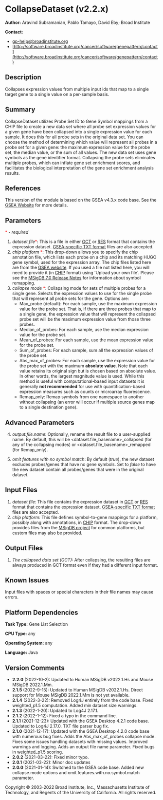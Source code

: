 # CollapseDataset (v2.2.x)

**Author:** Aravind Subramanian, Pablo Tamayo, David Eby; Broad
Institute

**Contact:**

- gp-help@broadinstitute.org
- [http://software.broadinstitute.org/cancer/software/genepattern/contact](http://software.broadinstitute.org/cancer/software/genepattern/contact)

## Description

Collapses expression values from multiple input ids that map to a single target gene to a single value on a per-sample basis.

## Summary

CollapseDataset utilizes Probe Set ID to Gene Symbol mappings from a CHIP file to create 
a new data set where all probe set expression values for a given gene have been collapsed 
into a single expression value for each sample. It does this for all probe sets in the 
original data set. You can choose the method of determining which value will represent all 
probes in a probe set for a given gene: the maximum expression value for the probe set, the 
median value, or the sum of all values. The new data set uses gene symbols as the gene 
identifier format. Collapsing the probe sets eliminates multiple probes, which can inflate 
gene set enrichment scores, and facilitates the biological interpretation of the gene set 
enrichment analysis results.

## References

This version of the module is based on the GSEA v4.3.x code base. See the 
[GSEA Website](https://www.gsea-msigdb.org/gsea/) for more details.

## Parameters 

<span style="color:red;">*</span> - *required*

1. *dataset file*<span style="color:red;">*</span>:  This is a file in either 
 [GCT](https://software.broadinstitute.org/cancer/software/gsea/wiki/index.php/Data_formats#GCT:_Gene_Cluster_Text_file_format_.28.2A.gct.29")
 or [RES](https://software.broadinstitute.org/cancer/software/gsea/wiki/index.php/Data_formats#RES:_ExpRESsion_.28with_P_and_A_calls.29_file_format_.28.2A.res.29)
 format that contains the expression dataset.
 [GSEA-specific TXT format](https://software.broadinstitute.org/cancer/software/gsea/wiki/index.php/Data_formats#TXT:_Text_file_format_for_expression_dataset_.28.2A.txt.29) files are also accepted.
2. *chip platform* <span style="color:red;">*</span>: This drop-down allows you to specify 
 the chip annotation file, which lists each probe on a chip and its matching HUGO gene symbol, 
 used for the expression array. The chip files listed here are from the 
 [GSEA website](https://www.gsea-msigdb.org/gsea/downloads.jsp). If you used a file not listed 
 here, you will need to provide it 
 (in [CHIP](https://software.broadinstitute.org/cancer/software/gsea/wiki/index.php/Data_formats#CHIP:_Chip_file_format_.28.2A.chip.29) format) 
 using 'Upload your own file'.  Please see the [MSigDB 7.0 Release Notes](http://software.broadinstitute.org/cancer/software/gsea/wiki/index.php/MSigDB_v7.0_Release_Notes)
 for information about symbol remapping.
3. *collapse mode* <span style="color:red;">*</span>: Collapsing mode for sets of multiple probes for a single gene. Selects the expression values to use for the single probe that will represent all probe sets for the gene. Options are:
   - Max_probe (default): For each sample, use the maximum expression value for the probe set. That is, if there are three probes that map to a single gene, the expression value that will represent the collapsed probe set will be the maximum expression value from those three probes.
   - Median_of_probes: For each sample, use the median expression value for the probe set.
   - Mean_of_probes: For each sample, use the mean expression value for the probe set.
   - Sum_of_probes: For each sample, sum all the expression values of the probe set.
   - Abs_max_of_probes: For each sample, use the expression value for the probe set with the maximum **absolute value**.  Note that each value retains its original sign but is chosen based on absolute value.
     In other words, the largest magnitude value is used.  While this method is useful with computational-based input datasets it is generally **not recommended** for use with quantification-based expression 
     measures such as counts or microarray fluorescence.
   - Remap_only: Remap symbols from one namespace to another without collapsing (an error will occur if multiple source genes map to a single destination gene).

## Advanced Parameters 

4. *output.file.name*:
 Optionally, rename the result file to a user-supplied name.  By default, this will be &lt;dataset.file_basename&gt;_collapsed (for any of the collapsing modes) or 
 &lt;dataset.file_basename&gt;_remapped (for Remap_only). 

5. *omit features with no symbol match*: 
 By default (*true*), the new dataset excludes probes/genes that have no gene symbols. Set to *false* 
 to have the new dataset contain all probes/genes that were in the original dataset.


## Input Files

1. *dataset file:*  This file contains the expression dataset in [GCT](https://software.broadinstitute.org/cancer/software/gsea/wiki/index.php/Data_formats#GCT:_Gene_Cluster_Text_file_format_.28.2A.gct.29") 
or [RES](https://software.broadinstitute.org/cancer/software/gsea/wiki/index.php/Data_formats#RES:_ExpRESsion_.28with_P_and_A_calls.29_file_format_.28.2A.res.29) format that contains the 
expression dataset.
[GSEA-specific TXT format](https://software.broadinstitute.org/cancer/software/gsea/wiki/index.php/Data_formats#TXT:_Text_file_format_for_expression_dataset_.28.2A.txt.29) files are also accepted.
2. *chip platform:* This file defines symbol-to-gene mappings for a platform, possibly along with annotations, in 
[CHIP](https://software.broadinstitute.org/cancer/software/gsea/wiki/index.php/Data_formats#CHIP:_Chip_file_format_.28.2A.chip.29) format.
The drop-down provides files from the [MSigDB project](https://www.gsea-msigdb.org) for common platforms, but custom files may also be provided.

## Output Files

1. *The collapsed data set (GCT):* After collapsing, the resulting files are always produced in GCT format even if they had a different input format. 

## Known Issues

Input files with spaces or special characters in their file names may cause errors.

## Platform Dependencies

**Task Type:**  Gene List Selection

**CPU Type:**  any

**Operating System:**  any

**Language:**  Java

## Version Comments

- **2.2.0** (2022-10-2): Updated to Human MSigDB v2022.1.Hs and Mouse MSigDB 2022.1.Mm.
- **2.1.5** (2022-9-15): Updated to Human MSigDB v2022.1.Hs. Direct support for Mouse MSigDB 2022.1.Mm is not yet available.
- **2.1.4** (2022-3-22): Removed Log4J entirely from the code base. Fixed weighted_p1.5 computation.  Added min dataset size warnings.
- **2.1.3** (2022-1-20): Updated to Log4J 2.17.1.
- **2.1.2** (2022-1-12): Fixed a typo in the command line.
- **2.1.1** (2021-12-23): Updated with the GSEA Desktop 4.2.1 code base. Updated to Log4J 2.17.0. TXT file parser bug fix.
- **2.1.0** (2021-12-17): Updated with the GSEA Desktop 4.2.0 code base with numerous bug fixes. Adds the Abs_max_of_probes collapse mode. Fixes some issues handling datasets with missing values. Improved warnings and logging. Adds an output file name parameter. Fixed bugs in weighted_p1.5 scoring.
- **2.0.2** (2021-03-22): Fixed minor typo.
- **2.0.1** (2021-03-22): Minor doc updates
- **2.0.0** (2021-01-14): Switched to the GSEA code base. Added new collapse.mode options and omit.features.with.no.symbol.match parameter.

Copyright © 2003-2022 Broad Institute, Inc., Massachusetts Institute of
Technology, and Regents of the University of California. All rights
reserved.
